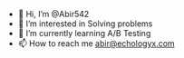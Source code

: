 - 👋 Hi, I’m @Abir542
- 👀 I’m interested in Solving problems
- 🌱 I’m currently learning A/B Testing
- 📫 How to reach me abir@echologyx.com

<!---
Abir542/Abir542 is a ✨ special ✨ repository because its `README.md` (this file) appears on your GitHub profile.
You can click the Preview link to take a look at your changes.
--->
